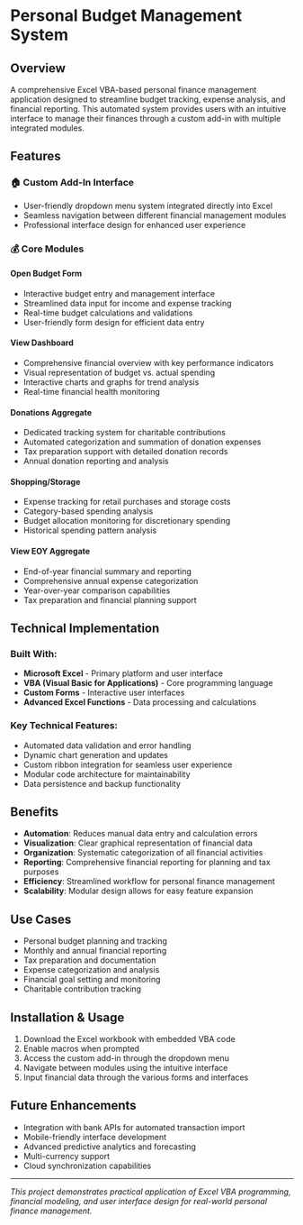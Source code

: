 # Personal Budget Management System

## Overview
A comprehensive Excel VBA-based personal finance management application designed to streamline budget tracking, expense analysis, and financial reporting. This automated system provides users with an intuitive interface to manage their finances through a custom add-in with multiple integrated modules.

## Features

### 🏠 **Custom Add-In Interface**
- User-friendly dropdown menu system integrated directly into Excel
- Seamless navigation between different financial management modules
- Professional interface design for enhanced user experience

### 💰 **Core Modules**

#### **Open Budget Form**
- Interactive budget entry and management interface
- Streamlined data input for income and expense tracking
- Real-time budget calculations and validations
- User-friendly form design for efficient data entry

#### **View Dashboard**
- Comprehensive financial overview with key performance indicators
- Visual representation of budget vs. actual spending
- Interactive charts and graphs for trend analysis
- Real-time financial health monitoring

#### **Donations Aggregate**
- Dedicated tracking system for charitable contributions
- Automated categorization and summation of donation expenses
- Tax preparation support with detailed donation records
- Annual donation reporting and analysis

#### **Shopping/Storage**
- Expense tracking for retail purchases and storage costs
- Category-based spending analysis
- Budget allocation monitoring for discretionary spending
- Historical spending pattern analysis

#### **View EOY Aggregate**
- End-of-year financial summary and reporting
- Comprehensive annual expense categorization
- Year-over-year comparison capabilities
- Tax preparation and financial planning support

## Technical Implementation

### **Built With:**
- **Microsoft Excel** - Primary platform and user interface
- **VBA (Visual Basic for Applications)** - Core programming language
- **Custom Forms** - Interactive user interfaces
- **Advanced Excel Functions** - Data processing and calculations

### **Key Technical Features:**
- Automated data validation and error handling
- Dynamic chart generation and updates
- Custom ribbon integration for seamless user experience
- Modular code architecture for maintainability
- Data persistence and backup functionality

## Benefits

- **Automation**: Reduces manual data entry and calculation errors
- **Visualization**: Clear graphical representation of financial data
- **Organization**: Systematic categorization of all financial activities
- **Reporting**: Comprehensive financial reporting for planning and tax purposes
- **Efficiency**: Streamlined workflow for personal finance management
- **Scalability**: Modular design allows for easy feature expansion

## Use Cases

- Personal budget planning and tracking
- Monthly and annual financial reporting
- Tax preparation and documentation
- Expense categorization and analysis
- Financial goal setting and monitoring
- Charitable contribution tracking

## Installation & Usage

1. Download the Excel workbook with embedded VBA code
2. Enable macros when prompted
3. Access the custom add-in through the dropdown menu
4. Navigate between modules using the intuitive interface
5. Input financial data through the various forms and interfaces

## Future Enhancements

- Integration with bank APIs for automated transaction import
- Mobile-friendly interface development
- Advanced predictive analytics and forecasting
- Multi-currency support
- Cloud synchronization capabilities

---

*This project demonstrates practical application of Excel VBA programming, financial modeling, and user interface design for real-world personal finance management.*
